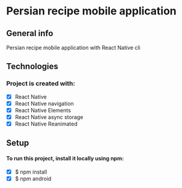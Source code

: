 # Persian recipe mobile application
## General info
Persian recipe mobile application with React Native cli
## Technologies
### Project is created with:
- [x] React Native
- [x] React Native navigation
- [x] React Native Elements
- [x] React Native async storage
- [x] React Native Reanimated
## Setup
#### To run this project, install it locally using npm:
- [x] $ npm install
- [x] $ npm android

